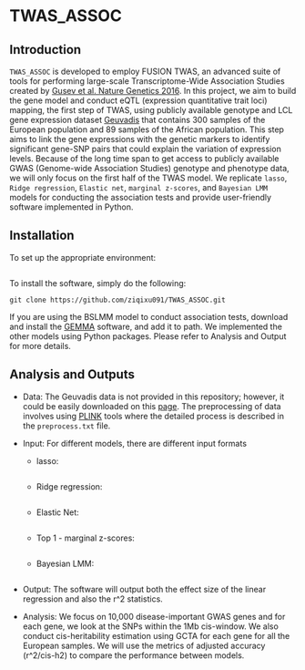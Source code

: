 # TWAS_ASSOC

## Introduction
  `TWAS_ASSOC` is developed to employ FUSION TWAS, an advanced suite of tools for performing large-scale Transcriptome-Wide Association Studies created by [Gusev et al. Nature Genetics 2016](https://www.nature.com/articles/ng.3506). In this project, we aim to build the gene model and conduct eQTL (expression quantitative trait loci) mapping, the first step of TWAS, using publicly available genotype and LCL gene expression dataset [Geuvadis](https://www.internationalgenome.org/data-portal/data-collection/geuvadis) that contains 300 samples of the European population and 89 samples of the African population. This step aims to link the gene expressions with the genetic markers to identify significant gene-SNP pairs that could explain the variation of expression levels. Because of the long time span to get access to publicly available GWAS (Genome-wide Association Studies) genotype and phenotype data, we will only focus on the first half of the TWAS model. We replicate `lasso`, `Ridge regression`, `Elastic net`, `marginal z-scores`, and `Bayesian LMM` models for conducting the association tests and provide user-friendly software implemented in Python. 


## Installation
To set up the appropriate environment:
```

```
To install the software, simply do the following:
```
git clone https://github.com/ziqixu091/TWAS_ASSOC.git
```
If you are using the BSLMM model to conduct association tests, download and install the [GEMMA](https://xiangzhou.github.io/software/) software, and add it to path. 
We implemented the other models using Python packages. Please refer to Analysis and Output for more details.

## Analysis and Outputs
- Data: The Geuvadis data is not provided in this repository; however, it could be easily downloaded on this [page](). The preprocessing of data involves using [PLINK](https://www.cog-genomics.org/plink/) tools where the detailed process is described in the `preprocess.txt` file. 

- Input: For different models, there are different input formats
  * lasso:
  ```

  ```
  * Ridge regression:
  ```

  ```
  * Elastic Net:
  ```

  ```
  * Top 1 - marginal z-scores:
  ```

  ```
  * Bayesian LMM:
  ```

  ```
  
- Output: The software will output both the effect size of the linear regression and also the r^2 statistics.
  
- Analysis: We focus on 10,000 disease-important GWAS genes and for each gene, we look at the SNPs within the 1Mb cis-window. We also conduct cis-heritability estimation using GCTA for each gene for all the European samples. We will use the metrics of adjusted accuracy (r^2/cis-h2) to compare the performance between models. 


